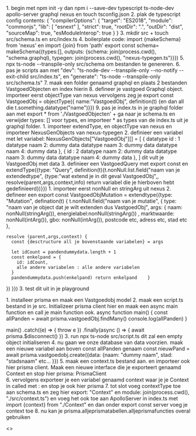 <STAPPENPLAN>
1. begin met npm init -y dan npm i --save-dev typescript ts-node-dev apollo-server graphql nexus en touch tsconfig.json
2. plak de typescript config contents: 
    {
  "compilerOptions": {
    "target": "ES2018",
    "module": "commonjs",
    "lib": [
      "esnext"
    ],
    "strict": true,
    "rootDir": ".",
    "outDir": "dist",
    "sourceMap": true,
    "esModuleInterop": true
  }
}
3. mkdir src + touch src/schema.ts en src/index.ts 
4. boilerplate code: import {makeSchema} from 'nexus' en import {join} from 'path' export const schema= makeSchema({types:[], outputs:  {schema: join(process.cwd(), "schema.graphql), typegen: join(process.cwd(), "nexus-typegen.ts")}})
5. npx ts-node --transpile-only src/schema om bestanden te genereren. 
6. pas je scripts aan met     "dev": "ts-node-dev --transpile-only --no-notify --exit-child src/index.ts", en     "generate": "ts-node --transpile-only src/schema.ts" 
7. maak een folder genaamd graphql en plaats 2 bestanden VastgoedObjecten en index hierin
8. defineer je vastgoed Graphql object. importeer eerst objectType van nexus vervolgens zeg je export const VastgoedObj = objectType({ name:"VastgoedObj", definition(t) {en dan all die t.something.datatype("name")}})
9. pas je index.ts in je graphql folder aan met export * from './VastgoedObjecten' + ga naar je schema.ts en verwijder types: [] voor types, en importeer * as types van de index.ts uit je graphql folder.

<Vastgoed type naar Querien>
1. importeer extendType, en objectType van nexus en importeer NexusGenObjects van nexus-typegen 
2. definieer een variabel met let variabel: NexusGenObjects["VastgoedObj"][] = [
  {
    datatype id : 1
    datatype naam 2: dummy data 
    datatype naam 3: dummy data 
    datatype naam 4: dummy data 
  },   {
    id : 2
    datatype naam 2: dummy data 
    datatype naam 3: dummy data 
    datatype naam 4: dummy data 
  }, 
]
dit vult je VastgoedObj met data 
3. definieer een VastgoedQuery met export const en extendType({type: "Query", definition(t){t.nonNull.list.field("naam van je extendedtype", {type:"wat extend je in dit geval VastgoedObj",, resolve(parent,args,context,info) return variabel die je hierboven hebt gedefinieerd})}})

<Mutation in VastgoedObj>
1. importeer eerst nonNull en stringArg uit nexus 
2. defineer een export const VastgoedObjMutation = extendtype({type: "Mutation", defination(t) {
  t.nonNull.field("naam van je mutatie", {
    type: "naam van je object dat je wilt extenden dus VastgoedObj", 
    args: {
      naam: nonNull(stringArg()), 
      energielabel:nonNull(stringArg()) , 
      marktwaarde: nonNull(intArg()), 
      gbo: nonNull(intArg()),
      postcode etc,
      adress etc,
      stad etc
    }, 

    resolve (parent,args,context) {
      const {desctructure all je bovenstaande variabelen} = args

      let idCount = pandendummydata.length + 1 
      const enkelpand = {
        id: idCount,
        alle andere variabelen : alle andere variabelen
      }
      pandendummydata.push(enkelpand) return enkelpand    }
  })
}})
3. test dit uit in je playground 

<Prisma>
1. installeer prisma en maak een Vastgoedobj model 
2. maak een script.ts bestand in je src. Initializeer prisma client hier en maak een async main function en call je main function ook. 
async function main() {
    const allPanden = await prisma.vastgoedObj.findMany()
    console.log(allPanden)
}

main()
    .catch((e) => {
        throw e 
    })
    .finally(async () => {
        await prisma.$disconnect()
    })
3. run npx ts-node src/script.ts dit zal een empty object initialiseren 
4. nu gaan we onze database van data voorzien.  maak een nieuwe variabel aan boven const allPanden genaam const nieuwPand  = await prisma.vastgoedobj.create({data: {naam: "dummy naam", stad: "stadsnaam" etc... }})
5. maak een context.ts bestand aan. en importeer ook hier prisma client. Maak een nieuwe interface die je exporteert genaamd Context en stop hier prisma: PrismaClient  
6. vervolgens exporteer je een variabel genaamd context waar je je Context in called met : en stop je ook hier prisma 
7. tot slot voeg contextType toe aan schema.ts en zeg hier export: "Context" en module: join(process.cwd(), "./src/context.ts")
en voeg het ook toe aan ApolloServer in index.ts met import {context} from "./Context" en dan onder export const server voeg je context toe 
8. nu kan je prisma.alljeprismatabellen.alljeprismafuncties overal gebruiken 

<>
